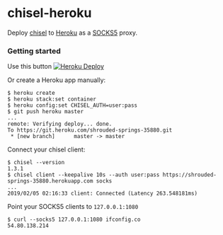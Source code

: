 chisel-heroku
=============

Deploy [chisel](https://github.com/jpillora/chisel) to [Heroku](https://www.heroku.com/) as a [SOCKS5](https://en.wikipedia.org/wiki/SOCKS) proxy.

### Getting started

Use this button [![Heroku Deploy](https://www.herokucdn.com/deploy/button.svg)](https://heroku.com/deploy?template=https://github.com/mrluanma/chisel-heroku)

Or create a Heroku app manually:

```
$ heroku create
$ heroku stack:set container
$ heroku config:set CHISEL_AUTH=user:pass
$ git push heroku master
...
remote: Verifying deploy... done.
To https://git.heroku.com/shrouded-springs-35880.git
 * [new branch]      master -> master
```

Connect your chisel client:

```
$ chisel --version
1.3.1
$ chisel client --keepalive 10s --auth user:pass https://shrouded-springs-35880.herokuapp.com socks
...
2019/02/05 02:16:33 client: Connected (Latency 263.548181ms)
```

Point your SOCKS5 clients to `127.0.0.1:1080`

```
$ curl --socks5 127.0.0.1:1080 ifconfig.co
54.80.138.214
```

